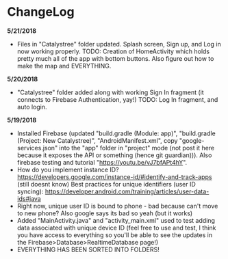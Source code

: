 # ChangeLog

**5/21/2018**
- Files in "Catalystree" folder updated. Splash screen, Sign up, and Log in now working properly. TODO: Creation of HomeActivity which holds pretty much all of the app with bottom buttons. Also figure out how to make the map and EVERYTHING.

**5/20/2018**
- "Catalystree" folder added along with working Sign In fragment (it connects to Firebase Authentication, yay!) TODO: Log In fragment, and auto login.

**5/19/2018** 
- Installed Firebase (updated "build.gradle (Module: app)", "build.gradle (Project: New Catalystree)", "AndroidManifest.xml", copy "google-services.json" into the "app" folder in "project" mode (not post it here because it exposes the API or something (hence git guardian))). Also firebase testing and tutorial "https://youtu.be/vJ7bfAPt4hY".
- How do you implement instance ID? https://developers.google.com/instance-id/#identify-and-track-apps (still doesnt know)
Best practices for unique identifiers (user ID syncing): https://developer.android.com/training/articles/user-data-ids#java
- Right now, unique user ID is bound to phone - bad because can't move to new phone? Also google says its bad so yeah (but it works)
- Added "MainActivity.java" and "activity_main.xml" used to test adding data associated with unique device ID (feel free to use and test, I think you have access to everything so you'll be able to see the updates in the Firebase>Database>RealtimeDatabase page!)
- EVERYTHING HAS BEEN SORTED INTO FOLDERS!
